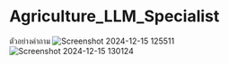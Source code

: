 # Agriculture_LLM_Specialist
ตัวอย่างคำถาม
![Screenshot 2024-12-15 125511](https://github.com/user-attachments/assets/f87081c7-c43e-48f1-9639-62127aa1a6c2)
![Screenshot 2024-12-15 130124](https://github.com/user-attachments/assets/c1aad33f-622a-428c-834a-e57f641a62bc)
